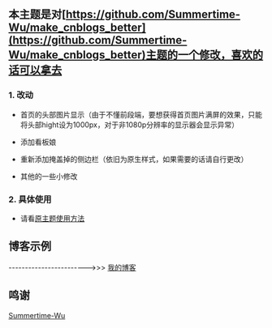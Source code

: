 ## 本主题是对[https://github.com/Summertime-Wu/make_cnblogs_better](https://github.com/Summertime-Wu/make_cnblogs_better)主题的一个修改，喜欢的话可以拿去

### 1. 改动

* 首页的头部图片显示（由于不懂前段端，要想获得首页图片满屏的效果，只能将头部hight设为1000px，对于非1080p分辨率的显示器会显示异常）

* 添加看板娘

* 重新添加掩盖掉的侧边栏（依旧为原生样式，如果需要的话请自行更改）

* 其他的一些小修改

  

### 2. 具体使用

* 请看[原主题使用方法](https://github.com/Summertime-Wu/make_cnblogs_better)

## 博客示例

------------------------>>> [我的博客](https://www.cnblogs.com/nishoushun)


## 鸣谢

[Summertime-Wu](https://github.com/Summertime-Wu)